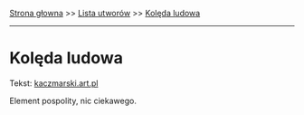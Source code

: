 [Strona głowna](../index.md) >> [Lista utworów](../list.md) >> [Kolęda ludowa](210.md)

---

# Kolęda ludowa

Tekst: [kaczmarski.art.pl](https://www.kaczmarski.art.pl/tworczosc/wiersze/koleda-ludowa/)

Element pospolity, nic ciekawego.